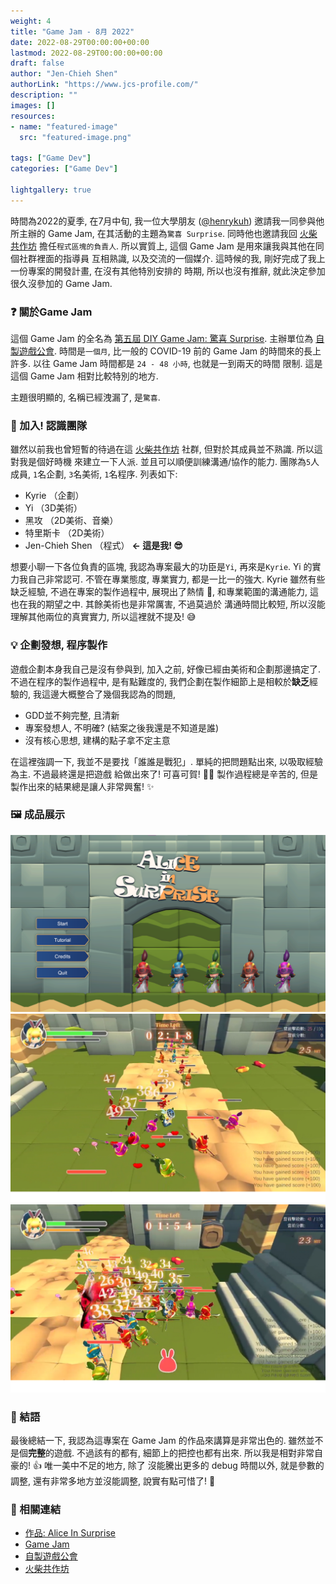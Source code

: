 ```yaml
---
weight: 4
title: "Game Jam - 8月 2022"
date: 2022-08-29T00:00:00+00:00
lastmod: 2022-08-29T00:00:00+00:00
draft: false
author: "Jen-Chieh Shen"
authorLink: "https://www.jcs-profile.com/"
description: ""
images: []
resources:
- name: "featured-image"
  src: "featured-image.png"

tags: ["Game Dev"]
categories: ["Game Dev"]

lightgallery: true
---
```


時間為2022的夏季, 在7月中旬, 我一位大學朋友 ([@henrykuh](https://github.com/henrykuh))
邀請我一同參與他所主辦的 Game Jam, 在其活動的主題為`驚喜 Surprise`. 同時他也邀請我回 [火柴共作坊](https://github.com/MatchWorkshop)
擔任`程式區塊的負責人`. 所以實質上, 這個 Game Jam 是用來讓我與其他在同個社群裡面的指導員
互相熟識, 以及交流的一個媒介. 這時候的我, 剛好完成了我上一份專案的開發計畫, 在沒有其他特別安排的
時期, 所以也沒有推辭, 就此決定參加很久沒參加的 Game Jam.

<!-- more -->

### ❓ 關於Game Jam

這個 Game Jam 的全名為 [第五屆 DIY Game Jam: 驚喜 Surprise](https://itch.io/jam/20220829).
主辦單位為 [自製遊戲公會](https://diygm2021.weebly.com/). 時間是`一個月`, 比一般的 COVID-19
前的 Game Jam 的時間來的長上許多. 以往 Game Jam 時間都是 `24 - 48 小時`, 也就是一到兩天的時間
限制. 這是這個 Game Jam 相對比較特別的地方.

主題很明顯的, 名稱已經洩漏了, 是`驚喜`.

### 🔰 加入! 認識團隊

雖然以前我也曾短暫的待過在這 [火柴共作坊]() 社群, 但對於其成員並不熟識. 所以這對我是個好時機
來建立一下人派. 並且可以順便訓練溝通/協作的能力. 團隊為`5`人成員, `1`名企劃, `3`名美術,
`1`名程序. 列表如下:

- Kyrie （企劃）
- Yi （3D美術）
- 黑攻 （2D美術、音樂）
- 特里斯卡 （2D美術）
- Jen-Chieh Shen （程式）  **<- 這是我! 😎**

想要小聊一下各位負責的區塊, 我認為專案最大的功臣是`Yi`, 再來是`Kyrie`. Yi 的實力我自己非常認可.
不管在專業態度, 專業實力, 都是一比一的強大. Kyrie 雖然有些缺乏經驗, 不過在專案的製作過程中,
展現出了熱情 💯, 和專業範圍的溝通能力, 這也在我的期望之中. 其餘美術也是非常厲害, 不過莫過於
溝通時間比較短, 所以沒能理解其他兩位的真實實力, 所以這裡就不提及! 😅

### 💡 企劃發想, 程序製作

遊戲企劃本身我自己是沒有參與到, 加入之前, 好像已經由美術和企劃那邊搞定了. 不過在程序的製作過程中,
是有點難度的, 我們企劃在製作細節上是相較於**缺乏**經驗的, 我這邊大概整合了幾個我認為的問題,

- GDD並不夠完整, 且清新
- 專案發想人, 不明確? (結案之後我還是不知道是誰)
- 沒有核心思想, 建構的點子拿不定主意

在這裡強調一下, 我並不是要找「誰誰是戰犯」. 單純的把問題點出來, 以吸取經驗為主. 不過最終還是把遊戲
給做出來了! 可喜可賀! 🎉🎊 製作過程總是辛苦的, 但是製作出來的結果總是讓人非常興奮! ✨

### 🖼️ 成品展示

<img src="./1.png">
<img src="./2.png">
<img src="./3.png">

### 💬 結語

最後總結一下, 我認為這專案在 Game Jam 的作品來講算是非常出色的. 雖然並不是個**完整**的遊戲.
不過該有的都有, 細節上的把控也都有出來. 所以我是相對非常自豪的! 👍 唯一美中不足的地方, 除了
沒能騰出更多的 debug 時間以外, 就是參數的調整, 還有非常多地方並沒能調整, 說實有點可惜了! 🙏

### 🔗 相關連結

- [作品: Alice In Surprise](https://kuhhenry.itch.io/alice-in-surprise)
- [Game Jam](https://itch.io/jam/2022082)
- [自製遊戲公會](https://diygm2021.weebly.com/)
- [火柴共作坊](https://github.com/MatchWorkshop)
